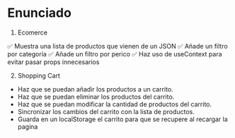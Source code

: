 # Enunciado

1. Ecomerce

✅ Muestra una lista de productos que vienen de un JSON
✅ Añade un filtro por categoría
✅ Añade un filtro por perico
✅ Haz uso de useContext para evitar pasar props innecesarios

2. Shopping Cart

- Haz que se puedan añadir los productos a un carrito.
- Haz que se puedan eliminar los productos del carrito.
- Haz que se puedan modificar la cantidad de productos del carrito.
- Sincronizar los cambios del carrito con la lista de productos.
- Guarda en un localStorage el carrito para que se recupere al recargar la pagina
